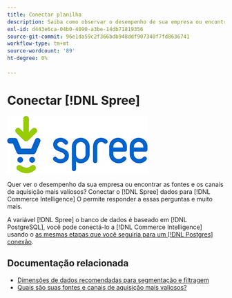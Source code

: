 ```yaml
---
title: Conectar planilha
description: Saiba como observar o desempenho de sua empresa ou encontrar as fontes e os canais de aquisição mais valiosos.
exl-id: d443e6ca-04b0-4090-a3be-14db71819356
source-git-commit: 96e1da59c2f366bdb948ddf907340f7fd8636741
workflow-type: tm+mt
source-wordcount: '89'
ht-degree: 0%

---
```


# Conectar [!DNL Spree]

![](../../../assets/spree-commerce-logo.png)

Quer ver o desempenho da sua empresa ou encontrar as fontes e os canais de aquisição mais valiosos? Conectar o [!DNL Spree] dados para [!DNL Commerce Intelligence] O permite responder a essas perguntas e muito mais.

A variável [!DNL Spree] o banco de dados é baseado em [!DNL PostgreSQL], você pode conectá-lo a [!DNL Commerce Intelligence] usando o [as mesmas etapas que você seguiria para um [!DNL Postgres] conexão](../integrations/postgresql.md).

## Documentação relacionada

* [Dimensões de dados recomendadas para segmentação e filtragem](../../../best-practices/segment-filter.md)
* [Quais são suas fontes e canais de aquisição mais valiosos?](../../analysis/most-value-source-channel.md)

